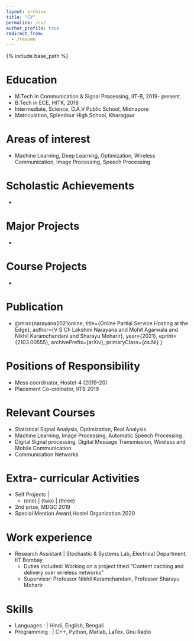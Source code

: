 ```yaml
---
layout: archive
title: "CV"
permalink: /cv/
author_profile: true
redirect_from:
  - /resume
---
```


{% include base_path %}

Education
======
* M.Tech in Communication & Signal Processing, IIT-B, 2019- present
* B.Tech in ECE, HITK, 2018
* Intermediate, Science, D.A.V Public School, Midnapore
* Matriculation, Splendour High School, Kharagpur

Areas of interest
======
* Machine Learning, Deep Learning, Optimization, Wireless Communication, Image Processing, Speech Processing

Scholastic Achievements
======
* 

Major Projects
======
*

Course Projects
======
*

Publication
======
* @misc{narayana2021online,
      title={Online Partial Service Hosting at the Edge}, 
      author={V S Ch Lakshmi Narayana and Mohit Agarwala and Nikhil Karamchandani and Sharayu Moharir},
      year={2021},
      eprint={2103.00555},
      archivePrefix={arXiv},
      primaryClass={cs.NI}
}

Positions of Responsibility
======
* Mess coordinator, Hostel-4 (2019-20)
* Placement Co-ordinator, IITB 2019


Relevant Courses
======
* Statistical Signal Analysis, Optimization, Real Analysis
* Machine Learning, Image Processing, Automatic Speech Processing
* Digital Signal processing, Digital Message Transmission, Wireless and Mobile Communication
* Communication Networks

Extra- curricular Activities
======
* Self Projects |
  * (one) | (two) | (three)
* 2nd prize, MDGC 2019
* Special Mention Award,Hostel Organization 2020


Work experience
======
* Research Assistant | Stochastic & Systems Lab, Electrical Department, IIT Bombay
  * Duties included: Working on a project titled "Content caching and delivery over wireless networks"
  * Supervisor: Professor Nikhil Karamchandani, Professor Sharayu Moharir 


Skills
======
* Languages : | Hindi, English, Bengali
* Programming : | C++, Python, Matlab, LaTex, Gnu Radio
  

